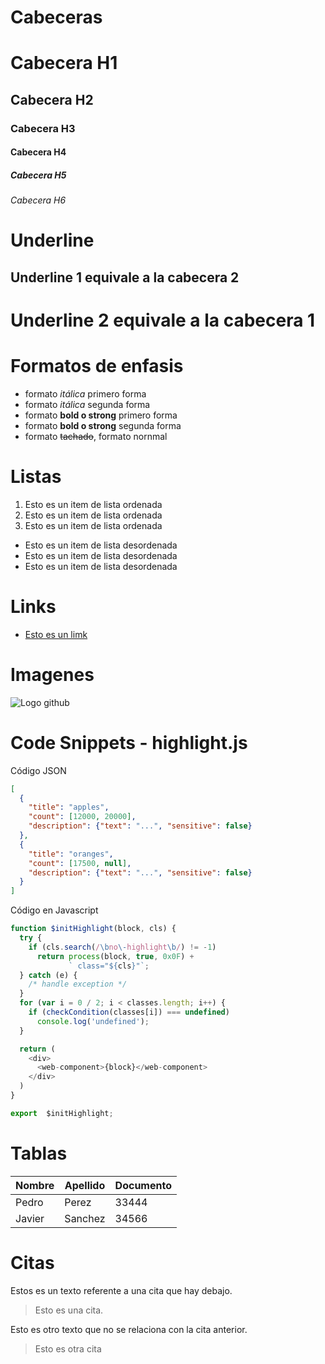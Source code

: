 # Cabeceras
# Cabecera H1
## Cabecera H2
### Cabecera H3
#### Cabecera H4
##### Cabecera H5
###### Cabecera H6

# Underline

Underline 1 equivale a la cabecera 2
-----------
Underline 2 equivale a la cabecera 1
===========

# Formatos de enfasis    
- formato *itálica* primero forma
- formato  _itálica_ segunda forma
- formato **bold o strong** primero forma
- formato  __bold o strong__ segunda forma
- formato ~~tachado~~, formato nornmal

# Listas
1. Esto es un item de lista ordenada
2. Esto es un item de lista ordenada
3. Esto es un item de lista ordenada
- Esto es un item de lista desordenada
- Esto es un item de lista desordenada
- Esto es un item de lista desordenada

# Links
- [Esto es un limk](http://www.google.es)

# Imagenes
![Logo github](https://github.githubassets.com/images/modules/logos_page/GitHub-Mark.png)

# Code Snippets - highlight.js 

Código JSON
```JSON
[
  {
    "title": "apples",
    "count": [12000, 20000],
    "description": {"text": "...", "sensitive": false}
  },
  {
    "title": "oranges",
    "count": [17500, null],
    "description": {"text": "...", "sensitive": false}
  }
]
```
Código en Javascript
``` Javascript
function $initHighlight(block, cls) {
  try {
    if (cls.search(/\bno\-highlight\b/) != -1)
      return process(block, true, 0x0F) +
             ` class="${cls}"`;
  } catch (e) {
    /* handle exception */
  }
  for (var i = 0 / 2; i < classes.length; i++) {
    if (checkCondition(classes[i]) === undefined)
      console.log('undefined');
  }

  return (
    <div>
      <web-component>{block}</web-component>
    </div>
  )
}

export  $initHighlight;
```

# Tablas
| Nombre | Apellido | Documento |
| ------ | -------- | --------- |
| Pedro  | Perez    | 33444     |
| Javier | Sanchez  | 34566     |

# Citas
Estos es un  texto referente a una cita que hay debajo.
> Esto es una cita.

Esto es otro texto que no se relaciona con la cita anterior.
> Esto es otra cita

